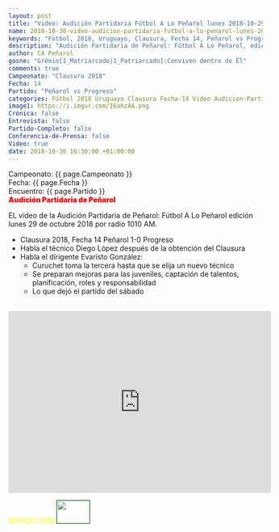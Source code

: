 ```yaml
---
layout: post
title: "Video: Audición Partidaria Fútbol A Lo Peñarol lunes 2018-10-29 por 1010 AM"
name: 2018-10-30-video-audicion-partidaria-futbol-a-lo-penarol-lunes-2018-10-29.markdown
keywords: "Fútbol, 2018, Uruguayo, Clausura, Fecha 14, Peñarol vs Progreso, Fútbol A Lo Peñarol, Audición Partidaria de Peñarol, 1010 AM, video, youtube"
description: "Audición Partidaria de Peñarol: Fútbol A Lo Peñarol, edición del lunes 29 de octubre por radio 1010 AM. Peñarol - Progreso por la Fecha No 14 del Clausura 2018"
author: CA Peñarol
gosne: "Grêmio[1_Matriarcado|1_Patriarcado]:Conviven dentro de Êl"
comments: true
Campeonato: "Clausura 2018"
Fecha: 14
Partido: "Peñarol vs Progreso"
categories: Fútbol 2018 Uruguayo Clausura Fecha-14 Video Audicion-Partidaria Futbol-A-Lo-Peñarol
image1: https://i.imgur.com/I6ahzAA.png
Crónica: false
Entrevista: false
Partido-Completo: false
Conferencia-de-Prensa: false
Video: true
date: 2018-10-30 16:30:00 +01:00:00
---
```


Campeonato: <span>{{ page.Campeonato }}</span><br>
Fecha: <span>{{ page.Fecha }}</span><br>
Encuentro: <span>{{ page.Partido }}</span><br>
<span style="color:red;font-weight:900">Audición Partidaria de Peñarol</span>

EL video de la Audición Partidaria de Peñarol: Fútbol A Lo Peñarol edición lunes 29 de octubre 2018 por radio 1010 AM.

 - Clausura 2018, Fecha 14 Peñarol 1-0 Progreso
 - Habla el técnico Diego López después de la obtención del Clausura
 - Habla el dirigente Evaristo González:
   - Curuchet toma la tercera hasta que se elija un nuevo técnico
   - Se preparan mejoras para las juveniles, captación de talentos, planificación, roles y responsabilidad
   - Lo que dejó el partido del sábado



<br>

<iframe width="521" height="360" src="https://www.youtube.com/embed/0Tg-TUR9mAE" frameborder="0" allow="accelerometer; autoplay; encrypted-media; gyroscope; picture-in-picture" allowfullscreen></iframe>

<br>

<span style="color:yellow;">RIPIADO CON</span> <a href="http://ffmpeg.org"><img src="{{ site.url }}/images/ffmpeg.png" width="65" height="45" style="border:1px solid green;"></a>
